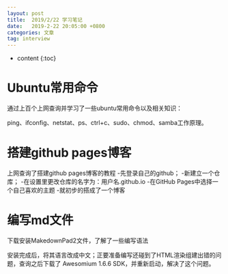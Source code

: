 ```yaml
---
layout: post
title:  2019/2/22 学习笔记
date:   2019-2-22 20:05:00 +0800
categories: 文章
tag: interview
---
```


* content
{:toc}

Ubuntu常用命令
====================================
通过上百个上网查询并学习了一些ubuntu常用命令以及相关知识：

ping、ifconfig、netstat、ps、ctrl+c、sudo、chmod、samba工作原理。

搭建github pages博客
====================================
上网查询了搭建github pages博客的教程
-先登录自己的github；
-新建立一个仓库；
-在设置里更改仓库的名字为：用户名.github.io
-在GitHub Pages中选择一个自己喜欢的主题
-就初步的搭成了一个博客

编写md文件
====================================
下载安装MakedownPad2文件，了解了一些编写语法

安装完成后，将其语言改成中文；正要准备编写还碰到了HTML渲染组建出错的问题，查询之后下载了 Awesomium 1.6.6 SDK，并重新启动，解决了这个问题。